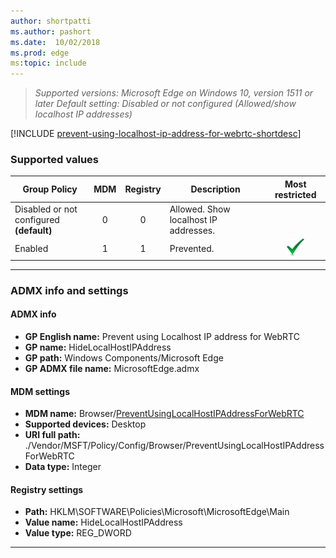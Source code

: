 ```yaml
---
author: shortpatti
ms.author: pashort
ms.date:  10/02/2018
ms.prod: edge
ms:topic: include
---
```


<!-- ## Prevent using Localhost IP address for WebRTC -->
>*Supported versions: Microsoft Edge on Windows 10, version 1511 or later* 
>*Default setting:  Disabled or not configured (Allowed/show localhost IP addresses)*

[!INCLUDE [prevent-using-localhost-ip-address-for-webrtc-shortdesc](../shortdesc/prevent-using-localhost-ip-address-for-webrtc-shortdesc.md)]

### Supported values

|Group Policy  |MDM |Registry |Description |Most restricted |
|---|:---:|:---:|---|:---:|
|Disabled or not configured<br>**(default)** |0 |0 |Allowed. Show localhost IP addresses. | |
|Enabled |1 |1 |Prevented. |![Most restricted value](../images/check-gn.png) |
---

### ADMX info and settings
#### ADMX info 
- **GP English name:** Prevent using Localhost IP address for WebRTC 
- **GP name:** HideLocalHostIPAddress 
- **GP path:** Windows Components/Microsoft Edge
- **GP ADMX file name:** MicrosoftEdge.admx

#### MDM settings 
- **MDM name:** Browser/[PreventUsingLocalHostIPAddressForWebRTC](https://docs.microsoft.com/en-us/windows/client-management/mdm/policy-csp-browser#browser-preventusinglocalhostipaddressforwebrtc)
- **Supported devices:** Desktop
- **URI full path:** ./Vendor/MSFT/Policy/Config/Browser/PreventUsingLocalHostIPAddressForWebRTC
- **Data type:** Integer

#### Registry settings 
- **Path:** HKLM\SOFTWARE\Policies\Microsoft\MicrosoftEdge\Main
- **Value name:** HideLocalHostIPAddress 
- **Value type:** REG_DWORD

<hr>